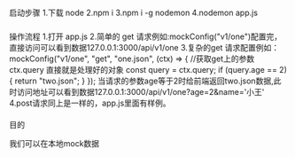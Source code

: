 ###

启动步骤 
1.下载 node
2.npm i
3.npm i -g nodemon
4.nodemon app.js

###

操作流程 
1.打开 app.js 
2.简单的 get 请求例如:mockConfig("v1/one")配置完，直接访问可以看到数据127.0.0.1:3000/api/v1/one
3.复杂的get 请求配置例如：mockConfig("v1/one", "get", "one.json", (ctx) => {
  //获取get上的参数 ctx.query 直接就是处理好的对象
  const query = ctx.query;
  if (query.age == 2) {
    return "two.json";
  }
});
当请求的参数age等于2时给前端返回two.json数据,此时访问地址可以看到数据127.0.0.1:3000/api/v1/one?age=2&name='小王'
4.post请求同上是一样的，app.js里面有样例。

####
目的

我们可以在本地mock数据
